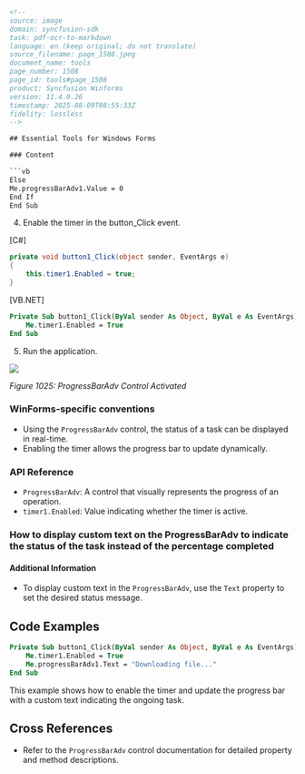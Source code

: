 ```html
<!--
source: image
domain: syncfusion-sdk
task: pdf-ocr-to-markdown
language: en (keep original; do not translate)
source_filename: page_1508.jpeg
document_name: tools
page_number: 1508
page_id: tools#page_1508
product: Syncfusion Winforms
version: 11.4.0.26
timestamp: 2025-08-09T08:55:33Z
fidelity: lossless
-->

## Essential Tools for Windows Forms

### Content

```vb
Else
Me.progressBarAdv1.Value = 0
End If
End Sub
```

4. Enable the timer in the button_Click event.

\[C#\]

```csharp
private void button1_Click(object sender, EventArgs e)
{
    this.timer1.Enabled = true;
}
```

\[VB.NET\]

```vb
Private Sub button1_Click(ByVal sender As Object, ByVal e As EventArgs)
    Me.timer1.Enabled = True
End Sub
```

5. Run the application.

![](image.png)

*Figure 1025: ProgressBarAdv Control Activated*

### WinForms-specific conventions
- Using the `ProgressBarAdv` control, the status of a task can be displayed in real-time.
- Enabling the timer allows the progress bar to update dynamically.

### API Reference
- `ProgressBarAdv`: A control that visually represents the progress of an operation.
- `timer1.Enabled`: Value indicating whether the timer is active.

### How to display custom text on the ProgressBarAdv to indicate the status of the task instead of the percentage completed

#### Additional Information
- To display custom text in the `ProgressBarAdv`, use the `Text` property to set the desired status message.

## Code Examples

```vb
Private Sub button1_Click(ByVal sender As Object, ByVal e As EventArgs)
    Me.timer1.Enabled = True
    Me.progressBarAdv1.Text = "Downloading file..."
End Sub
```

This example shows how to enable the timer and update the progress bar with a custom text indicating the ongoing task.

## Cross References
- Refer to the `ProgressBarAdv` control documentation for detailed property and method descriptions.

<!-- tags: WinForms, ProgressBarAdv, Timer, Control, SDK keywords: ProgressBarAdv, custom text, task status, Windows Forms, Syncfusion -->
```